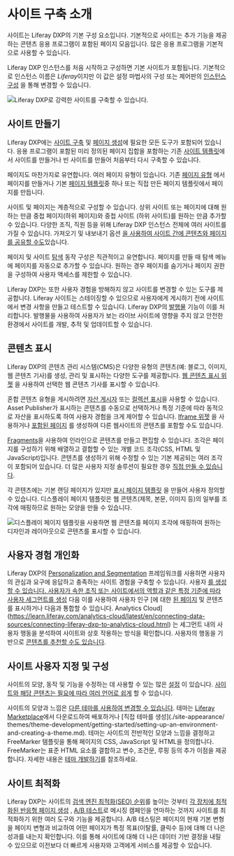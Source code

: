 # 사이트 구축 소개

사이트는 Liferay DXP의 기본 구성 요소입니다. 기본적으로 사이트는 추가 기능을 제공하는 콘텐츠 응용 프로그램이 포함된 페이지 모음입니다. 많은 응용 프로그램을 기본적으로 사용할 수 있습니다.

Liferay DXP 인스턴스를 처음 시작하고 구성하면 기본 사이트가 포함됩니다. 기본적으로 인스턴스 이름은 *Liferay*이지만 이 값은 설정 마법사의 구성 또는 제어판의 [인스턴스 구성](../system-administration/configuring-liferay/virtual-instances/instance-configuration.md) 을 통해 변경할 수 있습니다.

![Liferay DXP로 강력한 사이트를 구축할 수 있습니다.](./introduction-to-site-building/images/01.png)

## 사이트 만들기

Liferay DXP에는 [사이트 구축](./sites/adding-a-site.md) 및 [페이지 생성](./creating-pages/adding-pages/adding-a-page-to-a-site.md)에 필요한 모든 도구가 포함되어 있습니다. 응용 프로그램이 포함된 미리 정의된 페이지 집합을 포함하는 기존 [사이트 템플릿](./sites/site-templates.md)에서 사이트를 만들거나 빈 사이트를 만들어 처음부터 다시 구축할 수 있습니다.

페이지도 마찬가지로 유연합니다. 여러 페이지 유형이 있습니다. 기존 [페이지 유형](./creating-pages/understanding-pages/understanding-pages.md) 에서 페이지를 만들거나 기본 [페이지 템플릿](./creating-pages/adding-pages/creating-a-page-template.md)중 하나 또는 직접 만든 페이지 템플릿에서 페이지를 만듭니다.

사이트 및 페이지는 계층적으로 구성할 수 있습니다. 상위 사이트 또는 페이지에 대해 원하는 만큼 중첩 페이지(하위 페이지)와 중첩 사이트 [](./sites/site-hierarchies.md) (하위 사이트)를 원하는 만큼 추가할 수 있습니다. 다양한 조직, 직원 등을 위해 Liferay DXP 인스턴스 전체에 여러 사이트를 가질 수 있습니다. 가져오기 및 내보내기 옵션 [을 사용하여 사이트 간에 콘텐츠와 페이지를 공유할 수도](./sites/exporting-importing-site-pages-and-content.md)있습니다.

페이지 및 사이트 [탐색](./site-navigation/using-the-navigation-menus-application.md) 동작 구성은 직관적이고 유연합니다. 페이지를 만들 때 탐색 메뉴에 페이지를 자동으로 추가할 수 있습니다. 원하는 경우 페이지를 숨기거나 페이지 권한을 구성하여 사용자 액세스를 제한할 수 있습니다.

Liferay DXP는 또한 사용자 경험을 방해하지 않고 사이트를 변경할 수 있는 도구를 제공합니다. Liferay 사이트는 스테이징할 수 있으므로 사용자에게 게시하기 전에 사이트에서 변경 사항을 만들고 테스트할 수 있습니다. Liferay DXP의 [발행물](./publishing-tools/publications.md) 기능이 이를 처리합니다. 발행물을 사용하여 사용자가 보는 라이브 사이트에 영향을 주지 않고 안전한 환경에서 사이트를 개발, 추적 및 업데이트할 수 있습니다.

## 콘텐츠 표시

Liferay DXP의 콘텐츠 관리 시스템(CMS)은 다양한 유형의 콘텐츠(예: 블로그, 이미지, 웹 콘텐츠 기사)를 생성, 관리 및 표시하는 다양한 도구를 제공합니다. [웹 콘텐츠 표시 위젯](./displaying-content/additional-content-display-options/using-the-web-content-display-widget.md) 을 사용하여 선택한 웹 콘텐츠 기사를 표시할 수 있습니다.

혼합 콘텐츠 유형을 게시하려면 [자산 게시자](./displaying-content/using-the-asset-publisher-widget/displaying-assets-using-the-asset-publisher-widget.md) 또는 [컬렉션 표시](../site-building/displaying-content/additional-content-display-options/displaying-collections.md)을 사용할 수 있습니다. Asset Publisher가 표시하는 콘텐츠를 수동으로 선택하거나 특정 기준에 따라 동적으로 자산을 표시하도록 하여 사용자 경험을 크게 제어할 수 있습니다. [Iframe 위젯](./displaying-content/additional-content-display-options/using-the-iframe-widget.md) 을 사용하거나 [포함된 페이지](./creating-pages/understanding-pages/other-page-types.md#embedded) 를 생성하여 다른 웹사이트의 콘텐츠를 포함할 수도 있습니다.

[Fragments](./creating-pages/page-fragments-and-widgets/using-fragments.md)을 사용하여 인라인으로 콘텐츠를 만들고 편집할 수 있습니다. 조각은 페이지를 구성하기 위해 배열하고 결합할 수 있는 개별 코드 조각(CSS, HTML 및 JavaScript)입니다. 콘텐츠를 생성하기 위해 수정할 수 있는 기본 제공되는 여러 조각이 포함되어 있습니다. 더 많은 사용자 지정 솔루션이 필요한 경우 [직접 만들 수 있습니다](./developer-guide/developing-page-fragments/developing-fragments-intro.md).

각 콘텐츠에는 기본 랜딩 페이지가 있지만 [표시 페이지 템플릿](./displaying-content/using-display-page-templates.md) 을 만들어 사용자 정의할 수 있습니다. 디스플레이 페이지 템플릿은 웹 콘텐츠(제목, 본문, 이미지 등)의 일부를 조각에 매핑하므로 원하는 모양을 만들 수 있습니다.

![디스플레이 페이지 템플릿을 사용하면 웹 콘텐츠를 페이지 조각에 매핑하여 원하는 디자인과 레이아웃으로 콘텐츠를 표시할 수 있습니다.](./introduction-to-site-building/images/02.png)

## 사용자 경험 개인화

Liferay DXP의 [Personalization and Segmentation](./personalizing-site-experience.md) 프레임워크를 사용하면 사용자의 관심과 요구에 응답하고 충족하는 사이트 경험을 구축할 수 있습니다. 사용자 [를 생성할 수 있습니다. 사용자가 속한 조직 또는 사이트에서의 역할과 같은 특정 기준에 따라 사용자 세그먼트를 생성](./personalizing-site-experience/segmentation/creating-and-managing-user-segments.md) 다음 이를 사용하여 사용자 인구 [에 대한 [된 페이지](./personalizing-site-experience/experience-personalization/content-page-personalization.md) 및 콘텐츠를 표시하거나 다음과 통합할 수 있습니다. Analytics Cloud](https://learn.liferay.com/analytics-cloud/latest/en/connecting-data-sources/connecting-liferay-dxp-to-analytics-cloud.html) 는 세그먼트 내의 사용자 행동을 분석하여 사이트와 상호 작용하는 방식을 확인합니다. 사용자의 행동을 기반으로 [콘텐츠를 추천할 수도 있습니다](./personalizing-site-experience/experience-personalization/understanding-content-recommendations.md).

<!-- Screenshot -->

## 사이트 사용자 지정 및 구성

사이트의 모양, 동작 및 기능을 수정하는 데 사용할 수 있는 많은 [설정](./site-settings/site-settings-ui-reference.md) 이 있습니다. [사이트와 해당 콘텐츠는 필요에 따라 여러 언어로 쉽게](./site-settings/site-localization.md) 할 수 있습니다.

사이트의 모양과 느낌은 [다른 테마를 사용하여 변경할 수 있습니다](../getting-started/change-your-sites-appearance.md). 테마는 [Liferay Marketplace](../system-administration/installing-and-managing-apps/using-marketplace.md)에서 다운로드하여 배포하거나 [직접 테마를 생성](./site-appearance/ themes/theme-development/getting-started/setting-up-an-environment-and-creating-a-theme.md). 테마는 사이트의 전반적인 모양과 느낌을 결정하고 FreeMarker 템플릿을 통해 페이지의 CSS, JavaScript 및 HTML을 정의합니다. FreeMarker는 표준 HTML 요소를 결합하고 변수, 조건문, 루핑 등의 추가 이점을 제공합니다. 자세한 내용은 [테마 개발하기](./developer-guide.md)를 참조하세요.

## 사이트 최적화

Liferay DXP는 사이트의 [검색 엔진 최적화(SEO) 순위](../site-building/displaying-content/using-display-page-templates/configuring-seo-and-open-graph.md)를 높이는 것부터 [각 장치에 최적화된 반응형 페이지 생성](./optimizing-sites/building-a-responsive-site/building-a-responsive-site.md) , [A/B 테스트](../site-building/optimizing-sites/ab-testing/ab-testing.md)로 메시징 캠페인을 연마하는 것까지 사이트를 최적화하기 위한 여러 도구와 기능을 제공합니다. A/B 테스팅은 페이지의 현재 기본 변형을 페이지 변형과 비교하여 어떤 페이지가 특정 목표(이탈률, 클릭수 등)에 대해 더 나은 성과를 내는지 확인합니다. 이를 통해 사이트에 대해 더 나은 데이터 기반 결정을 내릴 수 있으므로 이전보다 더 빠르게 사용자와 고객에게 서비스를 제공할 수 있습니다.
